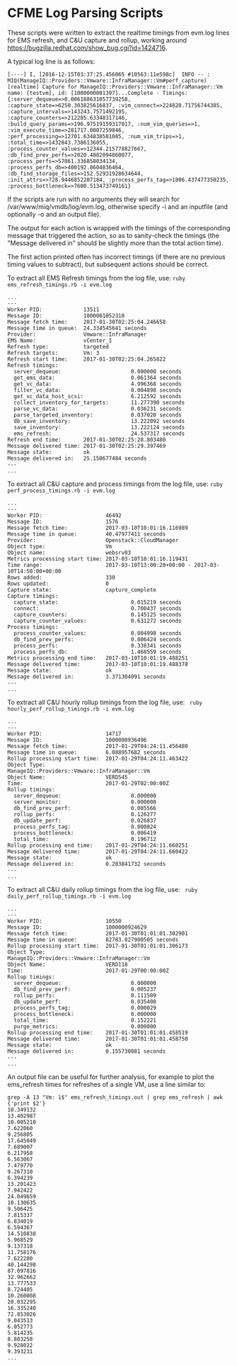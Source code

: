 # CFME Log Parsing Scripts

These scripts were written to extract the realtime timings from evm.log lines for EMS refresh, and C&U capture and rollup, working around https://bugzilla.redhat.com/show_bug.cgi?id=1424716.

A typical log line is as follows:

```
[----] I, [2016-12-15T03:37:25.456065 #10563:11e598c]  INFO -- : MIQ(ManageIQ::Providers::Vmware::InfraManager::Vm#perf_capture) [realtime] Capture for ManageIQ::Providers::Vmware::InfraManager::Vm name: [testvm], id: [1000000001397]...Complete - Timings: {:server_dequeue=>0.006188631057739258, :capture_state=>6250.303825616837, :vim_connect=>224820.71756744385, :capture_intervals=>143243.7571492195, :capture_counters=>212285.63348317146, :build_query_params=>196.97519159317017, :num_vim_queries=>1, :vim_execute_time=>281717.0007259846, :perf_processing=>12701.634838581085, :num_vim_trips=>1, :total_time=>1432843.7386136055, :process_counter_values=>12344.215778827667, :db_find_prev_perfs=>2020.4882094860077, :process_perfs=>57061.336858034134, :process_perfs_db=>400192.8604836464, :db_find_storage_files=>152.52931928634644, :init_attrs=>728.9446852207184, :process_perfs_tag=>1806.437477350235, :process_bottleneck=>7600.513473749161}
```

If the scripts are run with no arguments they will search for /var/www/miq/vmdb/log/evm.log, otherwise specify -i and an inputfile (and optionally -o and an output file).

The output for each action is wrapped with the timings of the corresponding message that triggered the action, so as to sanity-check the timings (the "Message delivered in" should be slightly more than the total action time).

The first action printed often has incorrect timings (if there are no previous timing values to subtract), but subsequent actions should be correct.

To extract all EMS Refresh timings from the log file, use: ```ruby ems_refresh_timings.rb -i evm.log```

```
...
---
Worker PID:             13511
Message ID:             1000001052310
Message fetch time:     2017-01-30T02:25:04.246658
Message time in queue:  24.334545641 seconds
Provider:               Vmware::InfraManager
EMS Name:               vCenter_1
Refresh type:           targeted
Refresh targets:        Vm: 3
Refresh start time:     2017-01-30T02:25:04.265822
Refresh timings:
  server_dequeue:                      0.000000 seconds
  get_ems_data:                        0.061364 seconds
  get_vc_data:                         4.996368 seconds
  filter_vc_data:                      0.004898 seconds
  get_vc_data_host_scsi:               6.212592 seconds
  collect_inventory_for_targets:       11.277390 seconds
  parse_vc_data:                       0.036231 seconds
  parse_targeted_inventory:            0.037020 seconds
  db_save_inventory:                   13.222092 seconds
  save_inventory:                      13.222124 seconds
  ems_refresh:                         24.537317 seconds
Refresh end time:       2017-01-30T02:25:28.803480
Message delivered time: 2017-01-30T02:25:29.397469
Message state:          ok
Message delivered in:   25.150677484 seconds
---
...
```

To extract all C&U capture and process timings from the log file, use: ```ruby perf_process_timings.rb -i evm.log```

```
...
---
Worker PID:                    46492
Message ID:                    1576
Message fetch time:            2017-03-10T10:01:16.116989
Message time in queue:         40.47977411 seconds
Provider:                      Openstack::CloudManager
Object type:                   Vm
Object name:                   websrv03
Metrics processing start time: 2017-03-10T10:01:16.119431
Time range:                    2017-03-10T13:00:20+00:00 - 2017-03-10T14:50:00+00:00
Rows added:                    330
Rows updated:                  0
Capture state:                 capture_complete
Capture timings:
  capture_state:                       0.015219 seconds
  connect:                             0.700437 seconds
  capture_counters:                    0.145125 seconds
  capture_counter_values:              0.631272 seconds
Process timings:
  process_counter_values:              0.004998 seconds
  db_find_prev_perfs:                  0.006424 seconds
  process_perfs:                       0.338341 seconds
  process_perfs_db:                    1.468559 seconds
Metrics processing end time:   2017-03-10T10:01:19.488251
Message delivered time:        2017-03-10T10:01:19.488378
Message state:                 ok
Message delivered in:          3.371304091 seconds
---
...
```

To extract all C&U hourly rollup timings from the log file, use: ``` ruby hourly_perf_rollup_timings.rb -i evm.log```

```
...
---
Worker PID:                    14717
Message ID:                    1000000936496
Message fetch time:            2017-01-29T04:24:11.456480
Message time in queue:         6.088957682 seconds
Rollup processing start time:  2017-01-29T04:24:11.463422
Object Type:                   ManageIQ::Providers::Vmware::InfraManager::Vm
Object Name:                   VERD545
Time:                          2017-01-29T02:00:00Z
Rollup timings:
  server_dequeue:                      0.000000
  server_monitor:                      0.000000
  db_find_prev_perf:                   0.005566
  rollup_perfs:                        0.126277
  db_update_perf:                      0.026837
  process_perfs_tag:                   0.000024
  process_bottleneck:                  0.006419
  total_time:                          0.196712
Rollup processing end time:    2017-01-29T04:24:11.660251
Message delivered time:        2017-01-29T04:24:11.660422
Message state:                 ok
Message delivered in:          0.203841732 seconds
---
...
```

To extract all C&U daily rollup timings from the log file, use: ``` ruby daily_perf_rollup_timings.rb -i evm.log```

```
...
---
Worker PID:                    10550
Message ID:                    1000000924629
Message fetch time:            2017-01-30T01:01:01.302901
Message time in queue:         82783.027900505 seconds
Rollup processing start time:  2017-01-30T01:01:01.306173
Object Type:                   ManageIQ::Providers::Vmware::InfraManager::Vm
Object Name:                   VERD118
Time:                          2017-01-29T00:00:00Z
Rollup timings:
  server_dequeue:                      0.000000
  db_find_prev_perf:                   0.005237
  rollup_perfs:                        0.111509
  db_update_perf:                      0.035400
  process_perfs_tag:                   0.000029
  process_bottleneck:                  0.000000
  total_time:                          0.152221
  purge_metrics:                       0.000000
Rollup processing end time:    2017-01-30T01:01:01.458519
Message delivered time:        2017-01-30T01:01:01.458750
Message state:                 ok
Message delivered in:          0.155730881 seconds
---
...
```

An output file can be useful for further analysis, for example to plot the ems_refresh times for refreshes of a single VM, use a line similar to:

```
grep -A 13 "Vm: 1$" ems_refresh_timings.out | grep ems_refresh | awk {'print $2'}
10.349132
13.402987
10.005210
7.622060
9.256805
17.645049
7.689007
6.217958
6.563067
7.479770
9.267310
6.394239
13.201423
7.942422
24.049659
10.130635
9.506425
7.815337
6.834019
6.594367
14.510838
5.968529
9.137318
11.758176
7.622280
40.144298
87.097816
32.962662
13.777533
8.724405
10.260008
20.032295
16.335240
72.853026
9.043513
6.052773
5.814235
8.883258
9.928022
9.393231
...
```